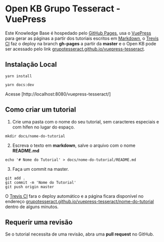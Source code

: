 # Open KB Grupo Tesseract - VuePress

Este Knowledge Base é hospedado pelo [GitHub Pages](https://pages.github.com/ 'GitHub Pages Home Page'), usa o [VuePress](https://vuepress.vuejs.org/ 'VuePress Home Page') para gerar as páginas a partir dos tutoriais escritos em [Markdown](https://github.com/adam-p/markdown-here/wiki/Markdown-Cheatsheet 'Markdown Cheatsheet'), o [Trevis CI](https://travis-ci.org/ 'Trevis CI Home Page') faz o deploy na branch **gh-pages** a partir da **master** e o Open KB pode ser acessado pelo link [grupotesseract.github.io/vuepress-tesseract](https://grupotesseract.github.io/vuepress-tesseract/ 'Open KB Grupo Tesseract Home Page').

## Instalação Local

```
yarn install

yarn docs:dev
```

Acesse [http://localhost:8080/vuepress-tesseract/]

## Como criar um tutorial

1. Crie uma pasta com o nome do seu tutorial, sem caracteres especiais e com hífen no lugar do espaço.

```mkdir docs/nome-do-tutorial```

2. Escreva o texto em **markdown**, salve o arquivo com o nome **README.md**

```echo '# Nome do Tutorial' > docs/nome-do-tutorial/README.md```

3. Faça um commit na master.

```
git add .
git commit -m 'Nome do Tutorial'
git push origin master
```

O [Trevis CI](https://travis-ci.org/ 'Trevis CI Home Page') fara o deploy automático e a página ficara disponível no endereço [grupotesseract.github.io/vuepress-tesseract/nome-do-tutorial](https://grupotesseract.github.io/vuepress-tesseract/nome-do-tutorial 'Open KB Grupo Tesseract Home Page') dentro de alguns minutos.

## Requerir uma revisão

Se o tutorial necessita de uma revisão, abra uma **pull request** no GitHub.
